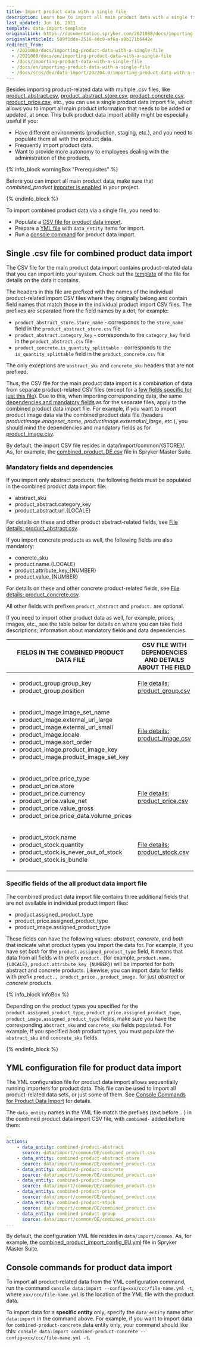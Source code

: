 ```yaml
---
title: Import product data with a single file
description: Learn how to import all main product data with a single file
last_updated: Jun 16, 2021
template: data-import-template
originalLink: https://documentation.spryker.com/2021080/docs/importing-product-data-with-a-single-file
originalArticleId: 589f1dde-2516-4dc9-af6a-a9b171b6442e
redirect_from:
  - /2021080/docs/importing-product-data-with-a-single-file
  - /2021080/docs/en/importing-product-data-with-a-single-file
  - /docs/importing-product-data-with-a-single-file
  - /docs/en/importing-product-data-with-a-single-file
  - /docs/scos/dev/data-import/202204.0/importing-product-data-with-a-single-file.html
---
```


Besides importing product-related data with multiple .csv files, like [product_abstract.csv](/docs/pbc/all/product-information-management/{{page.version}}/import-and-export-data/products-data-import/file-details-product-abstract.csv.html), [product_abstract_store.csv](/docs/pbc/all/product-information-management/{{page.version}}/import-and-export-data/products-data-import/file-details-product-abstract-store.csv.html), [product_concrete.csv](/docs/pbc/all/product-information-management/{{page.version}}/import-and-export-data/products-data-import/file-details-product-concrete.csv.html), [product_price.csv](/docs/pbc/all/price-management/import-and-export-data/file-details-product-price.csv.html), etc., you can use a single product data import file, which allows you to import all main product information that needs to be added or updated, at once. This bulk product data import ability might be especially useful if you:

* Have different environments (production, staging, etc.), and you need to populate them all with the product data.
* Frequently import product data.
* Want to provide more autonomy to employees dealing with the administration of the products.

{% info_block warningBox "Prerequisites" %}

Before you can import all main product data, make sure that *combined_product* [importer is enabled](/docs/scos/dev/data-import/{{page.version}}/data-importers-overview-and-implementation.html#implementation-overview) in your project.

{% endinfo_block %}

To import combined product data via a single file, you need to:

* Populate a [CSV file for product data import](/docs/pbc/all/product-information-management/{{page.version}}/import-and-export-data/import-product-data-with-a-single-file.html#single-csv-file-for-combined-product-data-import).
* Prepare a [YML file](/docs/pbc/all/product-information-management/{{page.version}}/import-and-export-data/import-product-data-with-a-single-file.html#yml-configuration-file-for-product-data-import) with `data_entity` items for import.
* Run a [console command](/docs/pbc/all/product-information-management/{{page.version}}/import-and-export-data/import-product-data-with-a-single-file.html#console-commands-for-product-data-import) for product data import.

## Single .csv file for combined product data import
<a name="single-csv-file-for-combined-product-data-import"></a>

The CSV file for the main product data import contains product-related data that you can import into your system. Check out the [template](https://spryker.s3.eu-central-1.amazonaws.com/docs/Developer+Guide/Back-End/Data+Manipulation/Data+Ingestion/Data+Import/Importing+Product+Data+With+a+Single+File/TEMPLATE+Product+import+with+single+file.csv) of the file for details on the data it contains.

The headers in this file are prefixed with the names of the individual product-related import CSV files where they originally belong and contain field names that match those in the individual product import CSV files. The prefixes are separated from the field names by a dot, for example:

* `product_abstract_store.store_name` - corresponds to the `store_name` field in the `product_abstract_store.csv` file
* `product_abstract.category_key` - corresponds to the `category_key` field in the `product_abstract.csv` file
* `product_concrete.is_quantity_splittable` -  corresponds to the `is_quantity_splittable` field in the `product_concrete.csv` file

The only exceptions are `abstract_sku` and `concrete_sku` headers that are not prefixed.

Thus, the CSV file for the main product data import is a combination of data from separate product-related CSV files (except for a [few fields specific for just this file](#specific-fields)). Due to this, when importing corresponding data, the same [dependencies and mandatory fields](#mandatory-fields) as for the separate files, apply to the combined product data import file. For example, if you want to import product image data via the combined product data file (headers *productimage.imageset_name*, *productimage.externalurl_large*, etc.), you should mind the dependencies and mandatory fields as for [product_image.csv](/docs/pbc/all/product-information-management/{{page.version}}/import-and-export-data/products-data-import/file-details-product-image.csv.html).

By default, the import CSV file resides in data/import/common/{STORE}/. As, for example, the [combined_product_DE.csv](https://github.com/spryker-shop/suite/blob/master/data/import/common/DE/combined_product.csv) file in Spryker Master Suite.

<a name="mandatory-fields"></a>

### Mandatory fields and dependencies

If you import only abstract products, the following fields must be populated in the combined product data import file:

* abstract_sku
* product_abstract.category_key
* product_abstract.url.{LOCALE}

For details on these and other product abstract-related fields, see [File details: product_abstract.csv](/docs/pbc/all/product-information-management/{{page.version}}/import-and-export-data/products-data-import/file-details-product-abstract.csv.html).

If you import concrete products as well, the following fields are also mandatory:

* concrete_sku
* product.name.{LOCALE}
* product.attribute_key_{NUMBER}
* product.value_{NUMBER}

For details on these and other concrete product-related fields, see [File details: product_concrete.csv](/docs/pbc/all/product-information-management/{{page.version}}/import-and-export-data/products-data-import/file-details-product-concrete.csv.html).

All other fields with prefixes `product_abstract` and `product.` are optional.

If you need to import other product data as well, for example, prices, images, etc., see the table below for details on where you can take field descriptions, information about mandatory fields and data dependencies.


| FIELDS IN THE COMBINED PRODUCT DATA FILE | CSV FILE WITH DEPENDENCIES AND DETAILS ABOUT THE FIELD |
| --- | --- |
| <ul><li>product_group.group_key</li><li>product_group.position</li></ul> | [File details: product_group.csv](/docs/scos/dev/data-import/{{page.version}}/data-import-categories/merchandising-setup/product-merchandising/file-details-product-group.csv.html) |
|<ul><li>product_image.image_set_name</li><li>product_image.external_url_large</li><li>product_image.external_url_small</li><li>product_image.locale</li><li>product_image.sort_order</li><li>product_image.product_image_key</li><li>product_image.product_image_set_key</li></ul> | [File details: product_image.csv](/docs/pbc/all/product-information-management/{{page.version}}/import-and-export-data/products-data-import/file-details-product-image.csv.html) |
| <ul><li>product_price.price_type</li><li>product_price.store</li><li>product_price.currency</li><li>product_price.value_net</li><li>product_price.value_gross</li><li>product_price.price_data.volume_prices</li></ul> | [File details: product_price.csv](/docs/pbc/all/price-management/import-and-export-data/file-details-product-price.csv.html) |
| <ul><li>product_stock.name</li><li>product_stock.quantity</li><li>product_stock.is_never_out_of_stock</li><li>product_stock.is_bundle</li></ul> | [File details: product_stock.csv](/docs/pbc/all/warehouse-management-system/import-and-export-data/file-details-product-stock.csv.html) |

<a name="specific-fields"></a>

### Specific fields of the all product data import file

The combined product data import file contains three additional fields that are not available in individual product import files:

* product.assigned_product_type
* product_price.assigned_product_type
* product_image.assigned_product_type

These fields can have the following values: *abstract, concrete*, and *both* that indicate what product types you import the data for. For example, if you have set *both* for the `product.assigned_product_type` field, it means that data from all fields with prefix `product.` (for example, `product.name.{LOCALE}`, `product.attribute_key_{NUMBER}`) will be imported for both abstract and concrete products. Likewise, you can import data for fields with prefix `product., product_price.`, `product_image.` for just *abstract* or *concrete* products.

{% info_block infoBox %}

Depending on the product types you specified for the `product.assigned_product_type`, `product_price.assigned_product_type`, `product_image.assigned_product_type` fields, make sure you have the corresponding `abstract_sku` and `concrete_sku` fields populated. For example, If you specified *both* product types, you must populate the `abstract_sku` and `concrete_sku` fields.

{% endinfo_block %}

## YML configuration file for product data import
<a href="#yml-configuration-file-for-product-data-import"></a>

The YML configuration file for product data import allows sequentially running importers for product data. This file can be used to import all product-related data sets, or just some of them. See [Console Commands for Product Data Import](/docs/pbc/all/product-information-management/{{page.version}}/import-and-export-data/import-product-data-with-a-single-file.html#console-commands-for-product-data-import) for details.

The `data_entity` names in the YML file match the prefixes (text before `.` ) in the combined product data import CSV file, with `combined-` added before them:

```yml
..
actions:
    - data_entity: combined-product-abstract
      source: data/import/common/DE/combined_product.csv
    - data_entity: combined-product-abstract-store
      source: data/import/common/DE/combined_product.csv
    - data_entity: combined-product-concrete
      source: data/import/common/DE/combined_product.csv
    - data_entity: combined-product-image
      source: data/import/common/DE/combined_product.csv
    - data_entity: combined-product-price
      source: data/import/common/DE/combined_product.csv
    - data_entity: combined-product-stock
      source: data/import/common/DE/combined_product.csv
    - data_entity: combined-product-group
      source: data/import/common/DE/combined_product.csv
...
```

By default, the configuration YML file resides in `data/import/common`.  As, for example, the [combined_product_import_config_EU.yml](https://github.com/spryker-shop/suite/blob/master/data/import/common/combined_product_import_config_EU.yml) file in Spryker Master Suite.

## Console commands for product data import

To import **all** product-related data from the YML configuration command, run the command `console data:import --config=xxx/ccc/file-name.yml -t`, where `xxx/ccc/file-name.yml` is the location of the YML file with the product data.

To import data for a **specific entity** only, specify the `data_entity` name after `data:import` in the command above. For example, if you want to import data for `combined-product-concrete` data entity only, your command should like this: `console data:import combined-product-concrete --config=xxx/ccc/file-name.yml -t`.
